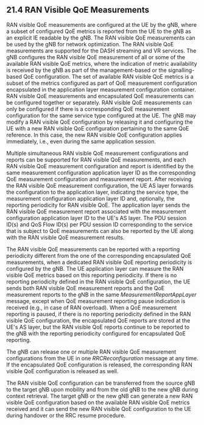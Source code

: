## 21.4 RAN Visible QoE Measurements

RAN visible QoE measurements are configured at the UE by the gNB, where
a subset of configured QoE metrics is reported from the UE to the gNB as
an explicit IE readable by the gNB. The RAN visible QoE measurements can
be used by the gNB for network optimization. The RAN visible QoE
measurements are supported for the DASH streaming and VR services. The
gNB configures the RAN visible QoE measurement of all or some of the
available RAN visible QoE metrics, where the indication of metric
availability is received by the gNB as part of the management-based or
the signalling-based QoE configuration. The set of available RAN visible
QoE metrics is a subset of the metrics configured as part of QoE
measurement configuration encapsulated in the application layer
measurement configuration container. RAN visible QoE measurements and
encapsulated QoE measurements can be configured together or separately.
RAN visible QoE measurements can only be configured if there is a
corresponding QoE measurement configuration for the same service type
configured at the UE. The gNB may modify a RAN visible QoE configuration
by releasing it and configuring the UE with a new RAN visible QoE
configuration pertaining to the same QoE reference. In this case, the
new RAN visible QoE configuration applies immediately, i.e., even during
the same application session.

Multiple simultaneous RAN visible QoE measurement configurations and
reports can be supported for RAN visible QoE measurements, and each RAN
visible QoE measurement configuration and report is identified by the
same measurement configuration application layer ID as the corresponding
QoE measurement configuration and measurement report. After receiving
the RAN visible QoE measurement configuration, the UE AS layer forwards
the configuration to the application layer, indicating the service type,
the measurement configuration application layer ID and, optionally, the
reporting periodicity for RAN visible QoE. The application layer sends
the RAN visible QoE measurement report associated with the measurement
configuration application layer ID to the UE\'s AS layer. The PDU
session ID(s) and QoS Flow ID(s) per PDU session ID corresponding to the
service that is subject to QoE measurements can also be reported by the
UE along with the RAN visible QoE measurement results.

The RAN visible QoE measurements can be reported with a reporting
periodicity different from the one of the corresponding encapsulated QoE
measurements, when a dedicated RAN visible QoE reporting periodicity is
configured by the gNB. The UE application layer can measure the RAN
visible QoE metrics based on this reporting periodicity. If there is no
reporting periodicity defined in the RAN visible QoE configuration, the
UE sends both RAN visible QoE measurement reports and the QoE
measurement reports to the gNB in the same *MeasurementReportAppLayer*
message, except when QoE measurement reporting pause indication is
received (e.g., in case of RAN overload). When a QoE measurement
reporting is paused, if there is no reporting periodicity defined in the
RAN visible QoE configuration, the encapsulated QoE reports are stored
at the UE\'s AS layer, but the RAN visible QoE reports continue to be
reported to the gNB with the reporting periodicity configured for
encapsulated QoE reporting.

The gNB can release one or multiple RAN visible QoE measurement
configurations from the UE in one *RRCReconfiguration* message at any
time. If the encapsulated QoE configuration is released, the
corresponding RAN visible QoE configuration is released as well.

The RAN visible QoE configuration can be transferred from the source gNB
to the target gNB upon mobility and from the old gNB to the new gNB
during context retrieval. The target gNB or the new gNB can generate a
new RAN visible QoE configuration based on the available RAN visible QoE
metrics received and it can send the new RAN visible QoE configuration
to the UE during handover or the RRC resume procedure.